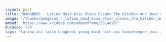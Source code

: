 ```yaml
---
layout: post
title: "BANGBROS - Latina Maid Evie Olson Cleans The Kitchen And Jmac's Big Cock"
image: '/thumbs/bangbros_-_latina_maid_evie_olson_cleans_the_kitchen_and_jmac_s_big_cock.jpg'
embed: 'https://www.xvideos.com/embedframe/36148957'
duracao: 720
tags: 'latina ass latin bangbros young maid nice-ass housekeeper jmac j-mac mdm bang-bros house-keeper mydirtymaid my-dirty-maid evie-olson bbc15562'
---
```

